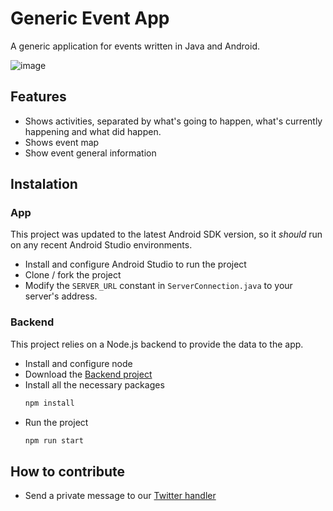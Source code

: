 # Generic Event App

A generic application for events written in Java and Android.

![image](https://drive.google.com/uc?export=view&id=1ARf46QQieeOE8amDzAXG0FyJDJYLEFDL)

## Features

- Shows activities, separated by what's going to happen, what's currently happening and what did happen.
- Shows event map
- Show event general information

## Instalation

### App

This project was updated to the latest Android SDK version, so it _should_ run on any recent Android Studio environments.

- Install and configure Android Studio to run the project
- Clone / fork the project
- Modify the `SERVER_URL` constant in `ServerConnection.java` to your server's address.

### Backend

This project relies on a Node.js backend to provide the data to the app.

- Install and configure node
- Download the [Backend project](https://github.com/channelmobiledev/GenericEventBackend)
- Install all the necessary packages
  ```bash
  npm install
  ```
- Run the project
  ```bash
  npm run start
  ```

## How to contribute

- Send a private message to our [Twitter handler ](https://twitter.com/chanmobiledev)
